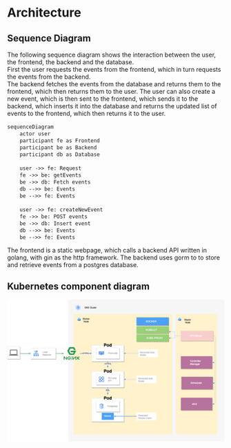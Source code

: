 # Architecture

## Sequence Diagram
The following sequence diagram shows the interaction between the user, the frontend, the backend and the database.  
First the user requests the events from the frontend, which in turn requests the events from the backend.  
The backend fetches the events from the database and returns them to the frontend, which then returns them to the user.
The user can also create a new event, which is then sent to the frontend, which sends it to the backend,
which inserts it into the database and returns the updated list of events to the frontend,
which then returns it to the user.

```mermaid
sequenceDiagram
    actor user
    participant fe as Frontend
    participant be as Backend
    participant db as Database
    
    user ->> fe: Request
    fe ->> be: getEvents
    be ->> db: Fetch events
    db -->> be: Events
    be -->> fe: Events
    
    user ->> fe: createNewEvent
    fe ->> be: POST events
    be ->> db: Insert event
    db -->> be: Events
    be -->> fe: Events    
```

The frontend is a static webpage, which calls a backend API written in golang, with gin as the http framework.
The backend uses gorm to to store and retrieve events from a postgres database.

## Kubernetes component diagram
![Kubernetes component diagram](./Kubernetes-architecture.png "component diagram")